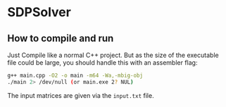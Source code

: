 # SDPSolver

## How to compile and run
Just Compile like a normal C++ project. But as the size of the executable file could be large, you should handle this with an assembler flag:
```bash
g++ main.cpp -O2 -o main -m64 -Wa,-mbig-obj
./main 2> /dev/null (or main.exe 2? NUL)
```

The input matrices are given via the `input.txt` file.

